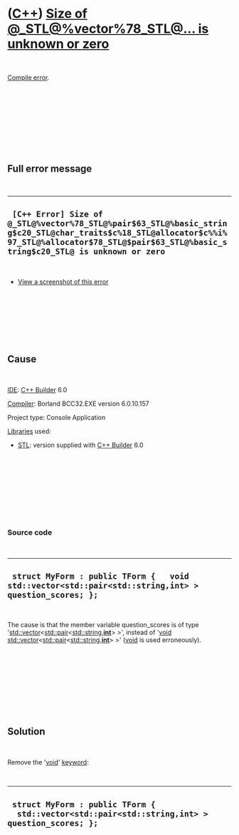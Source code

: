 
 

 

 

 

 

([C++](Cpp.md)) [Size of @\_STL@%vector%78\_STL@... is unknown or zero](CppCompileErrorSizeOfVector.md)
=========================================================================================================

 

[Compile error](CppCompileError.md).

 

 

 

 

 

Full error message
------------------

 

  ----------------------------------------------------------------------------------------------------------------------------------------------------------------------------------------------------
  ` [C++ Error] Size of @_STL@%vector%78_STL@%pair$63_STL@%basic_string$c20_STL@char_traits$c%18_STL@allocator$c%%i%97_STL@%allocator$78_STL@$pair$63_STL@%basic_string$c20_STL@ is unknown or zero`
  ----------------------------------------------------------------------------------------------------------------------------------------------------------------------------------------------------

 

-   [View a screenshot of this
    error](CppCompileErrorSizeOfVectorUnknownOrZero.png)

 

 

 

 

Cause
-----

 

[IDE](CppIde.md): [C++ Builder](CppBuilder.md) 6.0

[Compiler](CppCompiler.md): Borland BCC32.EXE version 6.0.10.157

Project type: Console Application

[Libraries](CppLibrary.md) used:

-   [STL](CppStl.md): version supplied with [C++
    Builder](CppBuilder.md) 6.0

 

 

 

 

 

### Source code

 

  -------------------------------------------------------------------------------------------------------
  ` struct MyForm : public TForm {   void std::vector<std::pair<std::string,int> > question_scores; };`
  -------------------------------------------------------------------------------------------------------

 

The cause is that the member variable question\_scores is of type
'[std::vector](CppStdVector.md)&lt;[std::pair](CppStdPair.md)&lt;[std::string](CppStdString.md),**[int](CppInt.md)**&gt;
&gt;', instead of '[void](CppVoid.md)
[std::vector](CppStdVector.md)&lt;[std::pair](CppStdPair.md)&lt;[std::string](CppStdString.md),**[int](CppInt.md)**&gt;
&gt;' ([void](CppVoid.md) is used erroneously).

 

 

 

 

 

Solution
--------

 

Remove the '[void](CppVoid.md)' [keyword](CppKeyword.md):

 

  --------------------------------------------------------------------------------------------------
  ` struct MyForm : public TForm {   std::vector<std::pair<std::string,int> > question_scores; };`
  --------------------------------------------------------------------------------------------------

 

 

 

 

 

 

